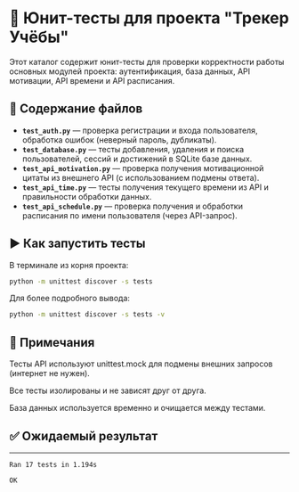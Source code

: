 # 🧪 Юнит-тесты для проекта "Трекер Учёбы"

Этот каталог содержит юнит-тесты для проверки корректности работы основных модулей проекта: аутентификация, база данных, API мотивации, API времени и API расписания.

## 📁 Содержание файлов

- **`test_auth.py`** — проверка регистрации и входа пользователя, обработка ошибок (неверный пароль, дубликаты).
- **`test_database.py`** — тесты добавления, удаления и поиска пользователей, сессий и достижений в SQLite базе данных.
- **`test_api_motivation.py`** — проверка получения мотивационной цитаты из внешнего API (с использованием подмены ответа).
- **`test_api_time.py`** — тесты получения текущего времени из API и правильности обработки данных.
- **`test_api_schedule.py`** — проверка получения и обработки расписания по имени пользователя (через API-запрос).

## ▶️ Как запустить тесты

В терминале из корня проекта:

```bash
python -m unittest discover -s tests
```
Для более подробного вывода:
```bash
python -m unittest discover -s tests -v
```
## 📝 Примечания

Тесты API используют unittest.mock для подмены внешних запросов (интернет не нужен).

Все тесты изолированы и не зависят друг от друга.

База данных используется временно и очищается между тестами.

## ✅ Ожидаемый результат

----------------------------------------------------------------------
```
Ran 17 tests in 1.194s

OK
```
